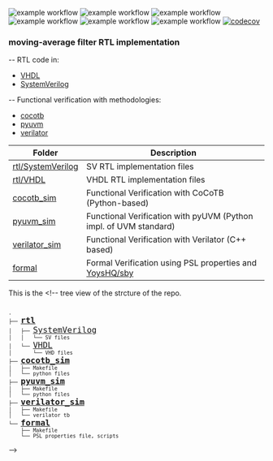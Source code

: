 ![example workflow](https://github.com/npatsiatzis/moving_average/actions/workflows/regression.yml/badge.svg)
![example workflow](https://github.com/npatsiatzis/moving_average/actions/workflows/coverage.yml/badge.svg)
![example workflow](https://github.com/npatsiatzis/moving_average/actions/workflows/regression_pyuvm.yml/badge.svg)
![example workflow](https://github.com/npatsiatzis/moving_average/actions/workflows/coverage_pyuvm.yml/badge.svg)
![example workflow](https://github.com/npatsiatzis/moving_average/actions/workflows/formal.yml/badge.svg)
![example workflow](https://github.com/npatsiatzis/moving_average/actions/workflows/verilator_regression.yml/badge.svg)
[![codecov](https://codecov.io/gh/npatsiatzis/moving_average/graph/badge.svg?token=413OMOMIEO)](https://codecov.io/gh/npatsiatzis/moving_average)

### moving-average filter RTL implementation

-- RTL code in:
- [VHDL](https://github.com/npatsiatzis/moving_average/tree/main/rtl/VHDL)
- [SystemVerilog](https://github.com/npatsiatzis/moving_average/tree/main/rtl/SystemVerilog)

-- Functional verification with methodologies:
- [cocotb](https://github.com/npatsiatzis/moving_average/tree/main/cocotb_sim)
- [pyuvm](https://github.com/npatsiatzis/moving_average/tree/main/pyuvm_sim)
- [verilator](https://github.com/npatsiatzis/moving_average/tree/main/verilator_sim)


| Folder | Description |
| ------ | ------ |
| [rtl/SystemVerilog](https://github.com/npatsiatzis/moving_average/tree/main/rtl/SystemVerilog) | SV RTL implementation files |
| [rtl/VHDL](https://github.com/npatsiatzis/moving_average/tree/main/rtl/VHDL) | VHDL RTL implementation files |
| [cocotb_sim](https://github.com/npatsiatzis/moving_average/tree/main/cocotb_sim) | Functional Verification with CoCoTB (Python-based) |
| [pyuvm_sim](https://github.com/npatsiatzis/moving_average/tree/main/pyuvm_sim) | Functional Verification with pyUVM (Python impl. of UVM standard) |
| [verilator_sim](https://github.com/npatsiatzis/moving_average/tree/main/verilator_sim) | Functional Verification with Verilator (C++ based) |
| [formal](https://github.com/npatsiatzis/moving_average/tree/main/formal) | Formal Verification using  PSL properties and [YoysHQ/sby](https://github.com/YosysHQ/oss-cad-suite-build) |


This is the <!-- tree view of the strcture of the repo.
<pre>
<font size = "2">
.
├── <font size = "4"><b><a href="https://github.com/npatsiatzis/moving_average/tree/main/rtl">rtl</a></b> </font>
│   ├── <font size = "4"><a href="https://github.com/npatsiatzis/moving_average/tree/main/rtl/SystemVerilog">SystemVerilog</a> </font>
│   │   └── SV files
│   └── <font size = "4"><a href="https://github.com/npatsiatzis/moving_average/tree/main/rtl/VHDL">VHDL</a> </font>
│       └── VHD files
├── <font size = "4"><b><a href="https://github.com/npatsiatzis/moving_average/tree/main/cocotb_sim">cocotb_sim</a></b></font>
│   ├── Makefile
│   └── python files
├── <font size = "4"><b><a 
 href="https://github.com/npatsiatzis/moving_average/tree/main/pyuvm_sim">pyuvm_sim</a></b></font>
│   ├── Makefile
│   └── python files
├── <font size = "4"><b><a href="https://github.com/npatsiatzis/moving_average/tree/main/verilator_sim">verilator_sim</a></b></font>
│   ├── Makefile
│   └── verilator tb
└── <font size = "4"><b><a href="https://github.com/npatsiatzis/fifo_synchronous/tree/main/formal">formal</a></b></font>
    ├── Makefile
    └── PSL properties file, scripts
</pre> -->